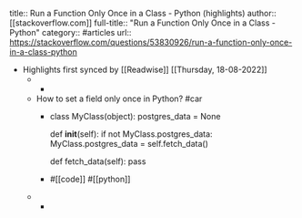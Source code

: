 title:: Run a Function Only Once in a Class - Python (highlights)
author:: [[stackoverflow.com]]
full-title:: "Run a Function Only Once in a Class - Python"
category:: #articles
url:: https://stackoverflow.com/questions/53830926/run-a-function-only-once-in-a-class-python

- Highlights first synced by [[Readwise]] [[Thursday, 18-08-2022]]
	- -
	- How to set a field only once in Python? #car
		- class MyClass(object):
		    postgres_data = None
		  
		    def __init__(self):
		        if not MyClass.postgres_data:
		            MyClass.postgres_data = self.fetch_data()
		  
		    def fetch_data(self):
		        pass
		- #[[code]] #[[python]]
	- -